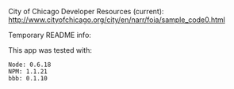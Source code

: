 City of Chicago Developer Resources (current): http://www.cityofchicago.org/city/en/narr/foia/sample_code0.html

Temporary README info:

This app was tested with:

    Node: 0.6.18
    NPM: 1.1.21
    bbb: 0.1.10

